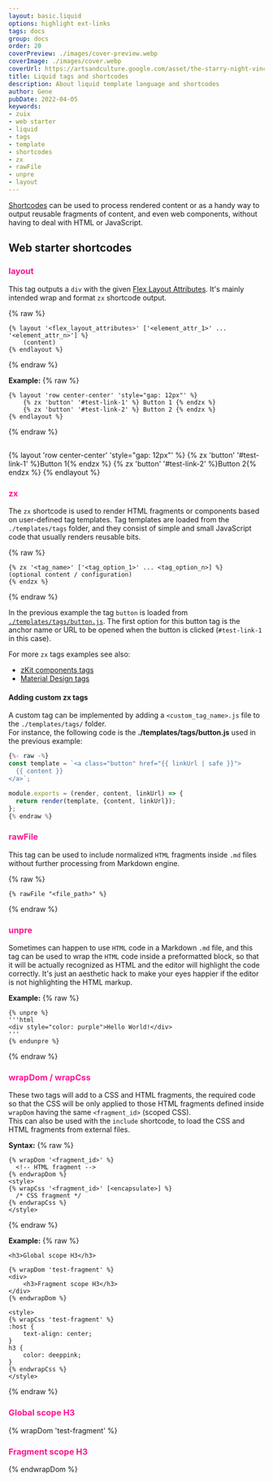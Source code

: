 ```yaml
---
layout: basic.liquid
options: highlight ext-links
tags: docs
group: docs
order: 20
coverPreview: ./images/cover-preview.webp
coverImage: ./images/cover.webp
coverUrl: https://artsandculture.google.com/asset/the-starry-night-vincent-van-gogh/bgEuwDxel93-Pg
title: Liquid tags and shortcodes
description: About liquid template language and shortcodes
author: Gene
pubDate: 2022-04-05
keywords:
- zuix
- web starter
- liquid
- tags
- template
- shortcodes
- zx
- rawFile
- unpre
- layout
---
```


[Shortcodes](https://11ty.dev/docs/shortcodes/) can be used to process rendered content or as a handy way to output reusable
fragments of content, and even web components, without having to deal with HTML or JavaScript.  

## Web starter shortcodes

### layout

This tag outputs a `div` with the given [Flex Layout Attributes](https://progressivered.com/fla/).
It's mainly intended wrap and format `zx` shortcode output.

{% raw %}
```liquid
{% layout '<flex_layout_attributes>' ['<element_attr_1>' ... '<element_attr_n>'] %}
    (content)
{% endlayout %}
```
{% endraw %}

**Example:**
{% raw %}
```liquid
{% layout 'row center-center' 'style="gap: 12px"' %}
    {% zx 'button' '#test-link-1' %} Button 1 {% endzx %}
    {% zx 'button' '#test-link-2' %} Button 2 {% endzx %}
{% endlayout %}
```
{% endraw %}

##

{% layout 'row center-center' 'style="gap: 12px"' %}
{% zx 'button' '#test-link-1' %}Button 1{% endzx %}
{% zx 'button' '#test-link-2' %}Button 2{% endzx %}
{% endlayout %}


### zx

The `zx` shortcode is used to render HTML fragments or components based on user-defined tag templates.
Tag templates are loaded from the `./templates/tags` folder, and they consist of simple and small JavaScript
code that usually renders reusable bits.

{% raw %}
```liquid
{% zx '<tag_name>' ['<tag_option_1>' ... <tag_option_n>] %}
(optional content / configuration)
{% endzx %}
```
{% endraw %}

In the previous example the tag `button` is loaded from [`./templates/tags/button.js`](https://github.com/zuixjs/zuix-web-starter/blob/master/templates/tags/button.js). The first option for this button tag
is the anchor name or URL to be opened when the button is clicked (`#test-link-1` in this case).

For more `zx` tags examples see also:

- [zKit components tags](https://zuixjs.github.io/web-app/content/docs/zkit-components-tags/)
- [Material Design tags](https://zuixjs.github.io/web-app/content/docs/material-design-tags/)


#### Adding custom zx tags

A custom tag can be implemented by adding a `<custom_tag_name>.js` file to the `./templates/tags/` folder.  
For instance, the following code is the **./templates/tags/button.js** used in the previous example:

```js
{%- raw -%}
const template = `<a class="button" href="{{ linkUrl | safe }}">
  {{ content }}
</a>`;

module.exports = (render, content, linkUrl) => {
  return render(template, {content, linkUrl});
};
{% endraw %}
```


### rawFile

This tag can be used to include normalized `HTML` fragments inside `.md` files without further processing from Markdown engine.

{% raw %}
```liquid
{% rawFile "<file_path>" %}
```
{% endraw %}


### unpre

Sometimes can happen to use `HTML` code in a Markdown `.md` file, and this tag can be used to wrap the `HTML` code inside a preformatted block,
so that it will be actually recognized as HTML and the editor will highlight the code correctly. It's just an aesthetic hack to make your eyes happier
if the editor is not highlighting the HTML markup.

**Example:**
{% raw %}
```liquid
{% unpre %}
'''html
<div style="color: purple">Hello World!</div>
'''
{% endunpre %}
```
{% endraw %}


### wrapDom / wrapCss

These two tags will add to a CSS and HTML fragments, the required code so that the CSS will be only applied
to those HTML fragments defined inside `wrapDom` having the same `<fragment_id>` (scoped CSS).  
This can also be used with the `include` shortcode, to load the CSS and HTML fragments from external files.

**Syntax:**
{% raw %}
```liquid
{% wrapDom '<fragment_id>' %}
  <!-- HTML fragment -->
{% endwrapDom %}
<style>
{% wrapCss '<fragment_id>' [<encapsulate>] %}
  /* CSS fragment */
{% endwrapCss %}
</style>
```
{% endraw %}

**Example:**
{% raw %}
```liquid
<h3>Global scope H3</h3>

{% wrapDom 'test-fragment' %}
<div>
    <h3>Fragment scope H3</h3>
</div>
{% endwrapDom %}

<style>
{% wrapCss 'test-fragment' %}
:host {
    text-align: center;
}
h3 {
    color: deeppink;
}
{% endwrapCss %}
</style>
```
{% endraw %}
<h3>Global scope H3</h3>
{% wrapDom 'test-fragment' %}
<div>
    <h3>Fragment scope H3</h3>
</div>
{% endwrapDom %}
<style>
{% wrapCss 'test-fragment' %}
:host { text-align: center; }
h3 { color: deeppink }
{% endwrapCss %}
 </style>
